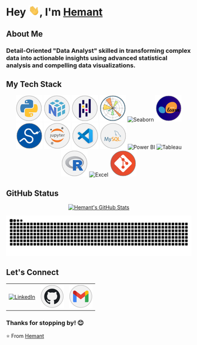 <h1>
  Hey <img src="https://raw.githubusercontent.com/parth-27/parth-27/master/Hi.gif" width="30px">, I'm <a href="https://github.com/hemant4dsci">Hemant</a>
</h1>

<h2><strong> About Me </strong></h2>

### Detail-Oriented "Data Analyst" skilled in transforming complex data into actionable insights using advanced statistical analysis and compelling data visualizations.

<h2><strong> My Tech Stack </strong></h2>

<p align="center">
  <img height="72px" src="https://github.com/YuheshPandian/ICONIC/blob/ac6be1e89908d881cadaf5a04cef4fe8e286ab70/icons/light/python.svg" alt="Python">
  <img height="72px" src="https://github.com/YuheshPandian/ICONIC/blob/ac6be1e89908d881cadaf5a04cef4fe8e286ab70/icons/light/numpy.svg" alt="NumPy">
  <img height="72px" src="https://github.com/YuheshPandian/ICONIC/blob/ac6be1e89908d881cadaf5a04cef4fe8e286ab70/icons/light/pandas.svg" alt="Pandas">
  <img height="72px" src="https://github.com/YuheshPandian/ICONIC/blob/ac6be1e89908d881cadaf5a04cef4fe8e286ab70/icons/light/matplotlib.svg" alt="Matplotlib">
  <img height="72px" src="https://cdn.svglogos.dev/logos/seaborn-icon.svg" alt="Seaborn">
  <img height="72px" src="https://github.com/YuheshPandian/ICONIC/blob/ac6be1e89908d881cadaf5a04cef4fe8e286ab70/icons/light/scikit-learn.svg" alt="Scikit-learn">
  <img height="72px" src="https://github.com/YuheshPandian/ICONIC/blob/ac6be1e89908d881cadaf5a04cef4fe8e286ab70/icons/light/scipy.svg" alt="SciPy">
  <img height="72px" src="https://github.com/YuheshPandian/ICONIC/blob/ac6be1e89908d881cadaf5a04cef4fe8e286ab70/icons/light/jupyter.svg" alt="Jupyter">
  <img height="72px" src="https://github.com/YuheshPandian/ICONIC/blob/ac6be1e89908d881cadaf5a04cef4fe8e286ab70/icons/light/vscode.svg" alt="VSCode">
  <img height="72px" src="https://github.com/YuheshPandian/ICONIC/blob/ac6be1e89908d881cadaf5a04cef4fe8e286ab70/icons/light/mysql.svg" alt="MySQL">
  <img height="72px" src="https://cdn-icons-png.flaticon.com/512/906/906342.png" alt="Power BI">
  <img height="72px" src="https://japio.com/wp-content/uploads/2022/02/Tableau-Icon.png" alt="Tableau">
  <img height="72px" src="https://github.com/YuheshPandian/ICONIC/blob/ac6be1e89908d881cadaf5a04cef4fe8e286ab70/icons/light/r.svg" alt="R">
  <img height="72px" src="https://cdn-icons-png.flaticon.com/512/906/906310.png" alt="Excel">
  <img height="72px" src="https://github.com/YuheshPandian/ICONIC/blob/ac6be1e89908d881cadaf5a04cef4fe8e286ab70/icons/light/git.svg" alt="Git">
</p>

<h2><strong> GitHub Status </strong></h2>

<p align="center">
  <a href="https://github.com/anuraghazra/github-readme-stats">
    <img src="https://github-readme-stats.vercel.app/api?username=hemant4dsci&theme=synthwave" alt="Hemant's GitHub Stats">
  </a>
</p>
<p align="center">
  <img src="https://raw.githubusercontent.com/StefRuseva88/StefRuseva88/output/github-snake-dark.svg" alt="Snake animation" />
</p>

<h2><strong> Let's Connect</strong></h2>

<table>
  <tr>
    <td align="center">
      <a href="https://www.linkedin.com/in/hemant4dsci/" target="_blank">
        <img height="64px" src="https://github.com/brunoliratm/skill-icons/blob/da96af65da1d793397fcb2361e3e450107b390e4/icons/LinkedIn.svg" alt="LinkedIn" />
      </a>
    </td>
    <td align="center">
      <a href="https://github.com/hemant4dsci" target="_blank">
        <img height="64px" src="https://github.com/YuheshPandian/ICONIC/blob/ac6be1e89908d881cadaf5a04cef4fe8e286ab70/icons/light/github.svg" alt="GitHub" />
      </a>
    </td>
    <td align="center">
      <a href="mailto:hemant4dsci@gmail.com" target="_blank">
        <img height="64px" src="https://github.com/YuheshPandian/ICONIC/blob/ac6be1e89908d881cadaf5a04cef4fe8e286ab70/icons/light/gmail.svg" alt="Gmail" />
      </a>
    </td>
  </tr>
</table>

<h3>Thanks for stopping by! 😊</h3>

⭐️ From [Hemant](https://github.com/hemant4dsci) 
